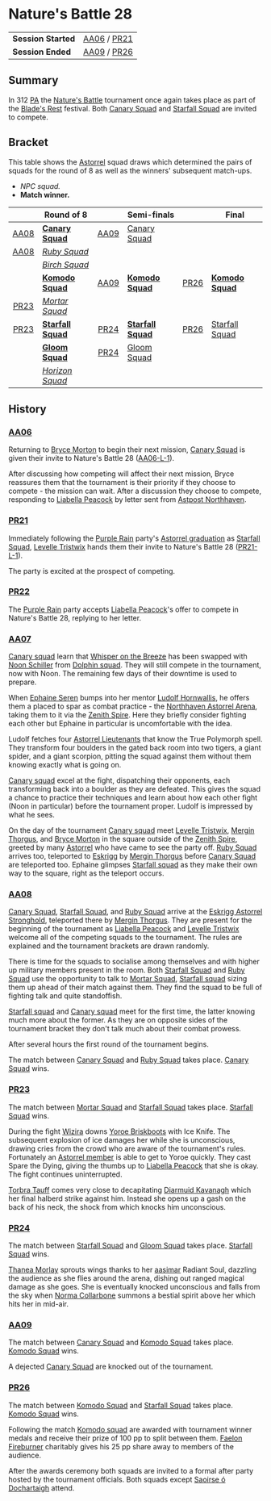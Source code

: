 # Nature's Battle 28

|||
| --- | --- |
| **Session Started** | [AA06](../../sessions/AA06.md) / [PR21](../../sessions/PR21.md) | storyline.2
| **Session Ended** | [AA09](../../sessions/AA09.md) / [PR26](../../sessions/PR26.md) |

## Summary

In 312 [PA](../../history/calendars/astorian-calendar.md) the [Nature's Battle](../../mechanics/roleplay/natures-battle.md) tournament once again takes place as part of the [Blade's Rest](../../festivals/blades-rest.md) festival. Both [Canary Squad](../../organisations/astorrel/squads/canary-squad.md) and [Starfall Squad](../../organisations/astorrel/squads/starfall-squad.md) are invited to compete.

## Bracket

This table shows the [Astorrel](../../organisations/astorrel/astorrel.md) squad draws which determined the pairs of squads for the round of 8 as well as the winners' subsequent match-ups.

- *NPC squad.*
- **Match winner.**

|| Round of 8 || Semi-finals || Final |
|:---:| --- |:---:| --- |:---:| --- |
| [AA08](../../sessions/AA08.md) | **[Canary Squad](../../organisations/astorrel/squads/canary-squad.md)** | [AA09](../../sessions/AA09.md) | [Canary Squad](../../organisations/astorrel/squads/canary-squad.md) |
| [AA08](../../sessions/AA08.md) | *[Ruby Squad](../../organisations/astorrel/squads/ruby-squad.md)* |
|| *[Birch Squad](../../organisations/astorrel/squads/birch-squad.md)* |
|| **[Komodo Squad](../../organisations/astorrel/squads/komodo-squad.md)** | [AA09](../../sessions/AA09.md) | **[Komodo Squad](../../organisations/astorrel/squads/komodo-squad.md)** | [PR26](../../sessions/PR26.md) | **[Komodo Squad](../../organisations/astorrel/squads/komodo-squad.md)** |
| [PR23](../../sessions/PR23.md) | *[Mortar Squad](../../organisations/astorrel/squads/mortar-squad.md)* |
| [PR23](../../sessions/PR23.md) | **[Starfall Squad](../../organisations/astorrel/squads/starfall-squad.md)** | [PR24](../../sessions/PR24.md) | **[Starfall Squad](../../organisations/astorrel/squads/starfall-squad.md)** | [PR26](../../sessions/PR26.md) | [Starfall Squad](../../organisations/astorrel/squads/starfall-squad.md) |
|| **[Gloom Squad](../../organisations/astorrel/squads/gloom-squad.md)** | [PR24](../../sessions/PR24.md) | [Gloom Squad](../../organisations/astorrel/squads/gloom-squad.md) |
|| *[Horizon Squad](../../organisations/astorrel/squads/horizon-squad.md)* |

## History

### [AA06](../../sessions/AA06.md)

Returning to [Bryce Morton](../../characters/bryce-morton.md) to begin their next mission, [Canary Squad](../../organisations/astorrel/squads/canary-squad.md) is given their invite to Nature's Battle 28 ([AA06-L-1](../../letters/AA06-L-1.md)).

After discussing how competing will affect their next mission, Bryce reassures them that the tournament is their priority if they choose to compete - the mission can wait. After a discussion they choose to compete, responding to [Liabella Peacock](../../characters/liabella-peacock.md) by letter sent from [Astpost Northhaven](../../places/buildings/shops/astpost-northhaven.md).

### [PR21](../../sessions/PR21.md)

Immediately following the [Purple Rain](../../campaigns/C1-purple-rain.md) party's [Astorrel graduation](astorrel-graduation.md) as [Starfall Squad](../../organisations/astorrel/squads/starfall-squad.md), [Levelle Tristwix](../../characters/levelle-tristwix.md) hands them their invite to Nature's Battle 28 ([PR21-L-1](../../letters/PR21-L-1.md)).

The party is excited at the prospect of competing.

### [PR22](../../sessions/PR22.md)

The [Purple Rain](../../campaigns/C1-purple-rain.md) party accepts [Liabella Peacock](../../characters/liabella-peacock.md)'s offer to compete in Nature's Battle 28, replying to her letter.

### [AA07](../../sessions/AA07.md)

[Canary squad](../../organisations/astorrel/squads/canary-squad.md) learn that [Whisper on the Breeze](../../characters/whisper-on-the-breeze.md) has been swapped with [Noon Schiller](../../characters/noon-schiller.md) from [Dolphin squad](../../organisations/astorrel/squads/dolphin-squad.md). They will still compete in the tournament, now with Noon. The remaining few days of their downtime is used to prepare.

When [Ephaine Seren](../../characters/ephaine-seren.md) bumps into her mentor [Ludolf Hornwallis](../../characters/ludolf-hornwallis.md), he offers them a placed to spar as combat practice - the [Northhaven Astorrel Arena](../../places/buildings/northhaven-astorrel-arena.md), taking them to it via the [Zenith Spire](../../places/buildings/zenith-spire.md). Here they briefly consider fighting each other but Ephaine in particular is uncomfortable with the idea.

Ludolf fetches four [Astorrel Lieutenants](../../organisations/astorrel/ranks/astorrel-lieutenant.md) that know the True Polymorph spell. They transform four boulders in the gated back room into two tigers, a giant spider, and a giant scorpion, pitting the squad against them without them knowing exactly what is going on.

[Canary squad](../../organisations/astorrel/squads/canary-squad.md) excel at the fight, dispatching their opponents, each transforming back into a boulder as they are defeated. This gives the squad a chance to practice their techniques and learn about how each other fight (Noon in particular) before the tournament proper. Ludolf is impressed by what he sees.

On the day of the tournament [Canary squad](../../organisations/astorrel/squads/canary-squad.md) meet [Levelle Tristwix](../../characters/levelle-tristwix.md), [Mergin Thorgus](../../characters/mergin-thorgus.md), and [Bryce Morton](../../characters/bryce-morton.md) in the square outside of the [Zenith Spire](../../places/buildings/zenith-spire.md), greeted by many [Astorrel](../../organisations/astorrel/astorrel.md) who have came to see the party off. [Ruby Squad](../../organisations/astorrel/squads/ruby-squad.md) arrives too, teleported to [Eskrigg](../../places/cities/eskrigg.md) by [Mergin Thorgus](../../characters/mergin-thorgus.md) before [Canary Squad](../../organisations/astorrel/squads/canary-squad.md) are teleported too. Ephaine glimpses [Starfall squad](../../organisations/astorrel/squads/starfall-squad.md) as they make their own way to the square, right as the teleport occurs.

### [AA08](../../sessions/AA08.md)

[Canary Squad](../../organisations/astorrel/squads/canary-squad.md), [Starfall Squad](../../organisations/astorrel/squads/starfall-squad.md), and [Ruby Squad](../../organisations/astorrel/squads/ruby-squad.md) arrive at the [Eskrigg Astorrel Stronghold](../../places/strongholds/eskrigg-astorrel-stronghold.md), teleported there by [Mergin Thorgus](../../characters/mergin-thorgus.md). They are present for the beginning of the tournament as [Liabella Peacock](../../characters/liabella-peacock.md) and [Levelle Tristwix](../../characters/levelle-tristwix.md) welcome all of the competing squads to the tournament. The rules are explained and the tournament brackets are drawn randomly.

There is time for the squads to socialise among themselves and with higher up military members present in the room. Both [Starfall Squad](../../organisations/astorrel/squads/starfall-squad.md) and [Ruby Squad](../../organisations/astorrel/squads/ruby-squad.md) use the opportunity to talk to [Mortar Squad](../../organisations/astorrel/squads/mortar-squad.md), [Starfall squad](../../organisations/astorrel/squads/starfall-squad.md) sizing them up ahead of their match against them. They find the squad to be full of fighting talk and quite standoffish.

[Starfall squad](../../organisations/astorrel/squads/starfall-squad.md) and [Canary squad](../../organisations/astorrel/squads/canary-squad.md) meet for the first time, the latter knowing much more about the former. As they are on opposite sides of the tournament bracket they don't talk much about their combat prowess.

After several hours the first round of the tournament begins.

The match between [Canary Squad](../../organisations/astorrel/squads/canary-squad.md) and [Ruby Squad](../../organisations/astorrel/squads/ruby-squad.md) takes place. [Canary Squad](../../organisations/astorrel/squads/canary-squad.md) wins.

### [PR23](../../sessions/PR23.md)

The match between [Mortar Squad](../../organisations/astorrel/squads/mortar-squad.md) and [Starfall Squad](../../organisations/astorrel/squads/starfall-squad.md) takes place. [Starfall Squad](../../organisations/astorrel/squads/starfall-squad.md) wins.

During the fight [Wizira](../../characters/wizira.md) downs [Yoroe Briskboots](../../characters/yoroe-briskboots.md) with Ice Knife. The subsequent explosion of ice damages her while she is unconscious, drawing cries from the crowd who are aware of the tournament's rules. Fortunately an [Astorrel member](../../organisations/astorrel/ranks/astorrel-member.md) is able to get to Yoroe quickly. They cast Spare the Dying, giving the thumbs up to [Liabella Peacock](../../characters/liabella-peacock.md) that she is okay. The fight continues uninterrupted.

[Torbra Tauff](../../characters/torbra-tauff.md) comes very close to decapitating [Diarmuid Kavanagh](../../characters/diarmuid-kavanagh.md) which her final halberd strike against him. Instead she opens up a gash on the back of his neck, the shock from which knocks him unconscious.

### [PR24](../../sessions/PR24.md)

The match between [Starfall Squad](../../organisations/astorrel/squads/starfall-squad.md) and [Gloom Squad](../../organisations/astorrel/squads/gloom-squad.md) takes place. [Starfall Squad](../../organisations/astorrel/squads/starfall-squad.md) wins.

[Thanea Morlay](../../characters/thanea-morlay.md) sprouts wings thanks to her [aasimar](../../lineages/aasimar.md) Radiant Soul, dazzling the audience as she flies around the arena, dishing out ranged magical damage as she goes. She is eventually knocked unconscious and falls from the sky when [Norma Collarbone](../../characters/norma-collarbone.md) summons a bestial spirit above her which hits her in mid-air.

### [AA09](../../sessions/AA09.md)

The match between [Canary Squad](../../organisations/astorrel/squads/canary-squad.md) and [Komodo Squad](../../organisations/astorrel/squads/komodo-squad.md) takes place. [Komodo Squad](../../organisations/astorrel/squads/komodo-squad.md) wins.

A dejected [Canary Squad](../../organisations/astorrel/squads/canary-squad.md) are knocked out of the tournament.

### [PR26](../../sessions/PR26.md)

The match between [Komodo Squad](../../organisations/astorrel/squads/komodo-squad.md) and [Starfall Squad](../../organisations/astorrel/squads/starfall-squad.md) takes place. [Komodo Squad](../../organisations/astorrel/squads/komodo-squad.md) wins.

Following the match [Komodo squad](../../organisations/astorrel/squads/komodo-squad.md) are awarded with tournament winner medals and receive their prize of 100 pp to split between them. [Faelon Fireburner](../../characters/faelon-fireburner.md) charitably gives his 25 pp share away to members of the audience.

After the awards ceremony both squads are invited to a formal after party hosted by the tournament officials. Both squads except [Saoirse ó Dochartaigh](../../characters/saoirse-o-dochartaigh.md) attend.
